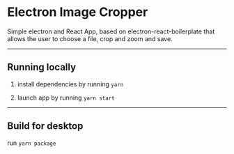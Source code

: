 # Electron Image Cropper

Simple electron and React App, based on electron-react-boilerplate that allows the user to choose a file, crop and zoom and save.

----

## Running locally

1. install dependencies by running `yarn`

2. launch app by running `yarn start`

----

## Build for desktop

run `yarn package`